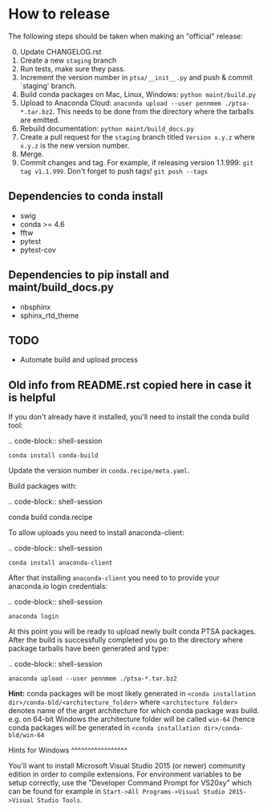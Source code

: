 # How to release

The following steps should be taken when making an "official" release:

0. Update CHANGELOG.rst
1. Create a new `staging` branch
2. Run tests, make sure they pass.
3. Increment the version number in `ptsa/__init__.py` and push & commit `staging' branch.
5. Build conda packages on Mac, Linux, Windows: `python maint/build.py`
6. Upload to Anaconda Cloud: `anaconda upload --user pennmem ./ptsa-*.tar.bz2`.
   This needs to be done from the directory where the tarballs are emitted.
7. Rebuild documentation: `python maint/build_docs.py`
8. Create a pull request for the `staging` branch titled `Version x.y.z` where
   `x.y.z` is the new version number.
9. Merge.
10. Commit changes and tag. For example, if releasing version 1.1.999: `git tag v1.1.999`.
    Don't forget to push tags! `git push --tags`

## Dependencies to conda install

* swig
* conda >= 4.6
* fftw
* pytest
* pytest-cov

## Dependencies to pip install and maint/build_docs.py

* nbsphinx
* sphinx_rtd_theme

   
## TODO

- Automate build and upload process



## Old info from README.rst copied here in case it is helpful

If you don't already have it installed, you'll need to install the conda build
tool:

.. code-block:: shell-session

    conda install conda-build

Update the version number in ``conda.recipe/meta.yaml``.

Build packages with:

.. code-block:: shell-session

   conda build conda.recipe

To allow uploads you need to install anaconda-client:

.. code-block:: shell-session

    conda install anaconda-client

After that installing ``anaconda-client`` you need to to provide your anaconda.io login credentials:

.. code-block:: shell-session

    anaconda login

At this point you will be ready to upload newly built conda PTSA packages.
After the build is successfully completed you go to the directory where package tarballs have been generated
and type:

.. code-block:: shell-session

    anaconda upload --user pennmem ./ptsa-*.tar.bz2

**Hint:**  conda packages will be most likely generated in ``<conda installation dir>/conda-bld/<architecture_folder>``
where ``<architecture folder>`` denotes name of the arget architecture for which conda package was build. e.g. on 64-bit
Windows the architecture folder will be called ``win-64`` (hence conda packages will be generated in
``<conda installation dir>/conda-bld/win-64``

Hints for Windows
^^^^^^^^^^^^^^^^^

You'll want to install Microsoft Visual Studio 2015 (or newer) community edition
in order to compile extensions. For environment variables to be setup correctly,
use the "Developer Command Prompt for VS20xy" which can be found for example
in ``Start->All Programs->Visual Studio 2015->Visual Studio Tools``.
